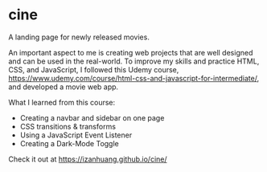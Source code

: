 # cine
 A landing page for newly released movies.

An important aspect to me is creating web projects that are well designed and can be used in the real-world.
To improve my skills and practice HTML, CSS, and JavaScript, I followed this Udemy course, https://www.udemy.com/course/html-css-and-javascript-for-intermediate/, and developed a movie web app.

What I learned from this course:
* Creating a navbar and sidebar on one page
* CSS transitions & transforms
* Using a JavaScript Event Listener
* Creating a Dark-Mode Toggle

Check it out at https://izanhuang.github.io/cine/

